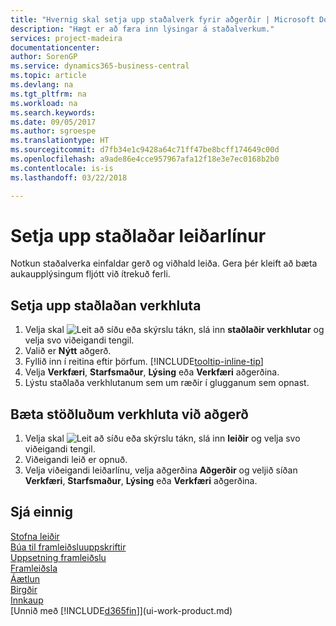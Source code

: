 ```yaml
---
title: "Hvernig skal setja upp staðalverk fyrir aðgerðir | Microsoft Docs"
description: "Hægt er að færa inn lýsingar á staðalverkum."
services: project-madeira
documentationcenter: 
author: SorenGP
ms.service: dynamics365-business-central
ms.topic: article
ms.devlang: na
ms.tgt_pltfrm: na
ms.workload: na
ms.search.keywords: 
ms.date: 09/05/2017
ms.author: sgroespe
ms.translationtype: HT
ms.sourcegitcommit: d7fb34e1c9428a64c71ff47be8bcff174649c00d
ms.openlocfilehash: a9ade86e4cce957967afa12f18e3e7ec0168b2b0
ms.contentlocale: is-is
ms.lasthandoff: 03/22/2018

---
```

# <a name="set-up-standard-routing-lines"></a>Setja upp staðlaðar leiðarlínur
Notkun staðalverka einfaldar gerð og viðhald leiða. Gera þér kleift að bæta aukaupplýsingum fljótt við ítrekuð ferli.

## <a name="to-set-up-a-standard-task"></a>Setja upp staðlaðan verkhluta
1. Velja skal ![Leit að síðu eða skýrslu](media/ui-search/search_small.png "Leit að síðu eða skýrslu táknið") tákn, slá inn **staðlaðir verkhlutar** og velja svo viðeigandi tengil.
2. Valið er **Nýtt** aðgerð.
3. Fyllið inn í reitina eftir þörfum. [!INCLUDE[tooltip-inline-tip](includes/tooltip-inline-tip_md.md)]
4. Velja **Verkfæri**, **Starfsmaður**, **Lýsing** eða **Verkfæri** aðgerðina.
5. Lýstu staðlaða verkhlutanum sem um ræðir í glugganum sem opnast.

## <a name="to-add-a-standard-task-to-an-operation"></a>Bæta stöðluðum verkhluta við aðgerð
1. Velja skal ![Leit að síðu eða skýrslu](media/ui-search/search_small.png "Leit að síðu eða skýrslu táknið") tákn, slá inn **leiðir** og velja svo viðeigandi tengil.
2. Viðeigandi leið er opnuð.
3. Velja viðeigandi leiðarlínu, velja aðgerðina **Aðgerðir** og veljið síðan **Verkfæri**, **Starfsmaður**, **Lýsing** eða **Verkfæri** aðgerðina.

## <a name="see-also"></a>Sjá einnig  
[Stofna leiðir](production-how-to-create-routings.md)  
[Búa til framleiðsluuppskriftir](production-how-to-create-production-boms.md)     
[Uppsetning framleiðslu](production-configure-production-processes.md)   
[Framleiðsla](production-manage-manufacturing.md)    
[Áætlun](production-planning.md)   
[Birgðir](inventory-manage-inventory.md)  
[Innkaup](purchasing-manage-purchasing.md)  
[Unnið með [!INCLUDE[d365fin](includes/d365fin_md.md)]](ui-work-product.md)  

